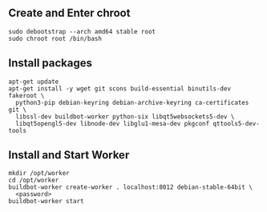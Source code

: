 ## Create and Enter chroot

    sudo debootstrap --arch amd64 stable root
    sudo chroot root /bin/bash

## Install packages

    apt-get update
    apt-get install -y wget git scons build-essential binutils-dev fakeroot \
      python3-pip debian-keyring debian-archive-keyring ca-certificates git \
      libssl-dev buildbot-worker python-six libqt5websockets5-dev \
      libqt5opengl5-dev libnode-dev libglu1-mesa-dev pkgconf qttools5-dev-tools

## Install and Start Worker

    mkdir /opt/worker
    cd /opt/worker
    buildbot-worker create-worker . localhost:8012 debian-stable-64bit \
      <password>
    buildbot-worker start
